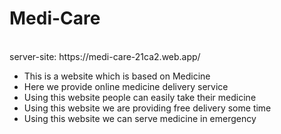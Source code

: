 # Medi-Care
</br>
server-site: https://medi-care-21ca2.web.app/
<div>
  <ul>
    <li> This is a website which is based on Medicine </li>
    <li> Here we provide online medicine delivery service </li>
    <li> Using this website people can easily take their medicine </li>
    <li> Using this website we are providing free  delivery some time </li>
    <li> Using this website we can serve medicine in emergency </li>
 </ul>
</div>

